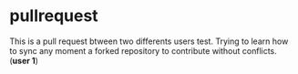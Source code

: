 # pullrequest

This is a pull request btween two differents users test.
Trying to learn how to sync any moment a forked repository to contribute without conflicts. (**user 1**)
